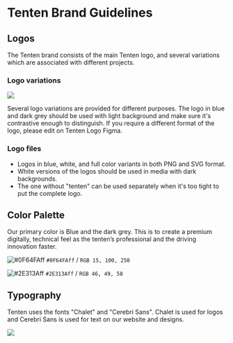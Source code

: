 # Tenten Brand Guidelines

## Logos
The Tenten brand consists of the main Tenten logo, and several variations which are associated with different projects.

### Logo variations

![](https://s3.tenten.co/share/Frame-620.jpg)

Several logo variations are provided for different purposes. The logo in blue and dark grey should be used with light background and make sure it's contrastive enough to distinguish. If you require a different format of the logo, please edit on Tenten Logo Figma.
### Logo files 
<ul>
<li>Logos in blue, white, and full color variants in both PNG and SVG format.</li>
<li>White versions of the logos should be used in media with dark backgrounds.</li>
<li>The one without "tenten" can be used separately when it's too tight to put the complete logo.</li>
</ul>



## Color Palette
Our primary color is Blue and the dark grey. This is to create a premium digitally, technical feel as the tenten’s professional and the driving innovation faster.

![#0F64FAff](https://placehold.it/100x50/0F64FAff/000000?text=+) `#0F64FAff` / `RGB 15, 100, 250`

![#2E313Aff](https://placehold.it/100x50/2E313Aff/000000?text=+) `#2E313Aff` / `RGB 46, 49, 58`

## Typography
Tenten uses the fonts "Chalet" and "Cerebri Sans". Chalet is used for logos and Cerebri Sans is used for text on our website and designs.

![](https://s3.tenten.co/share/Frame-621.png)










